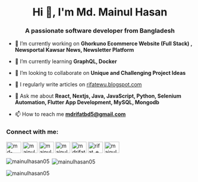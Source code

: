<h1 align="center">Hi 👋, I'm Md. Mainul Hasan</h1>
<h3 align="center">A passionate software developer from Bangladesh</h3>

- 🔭 I’m currently working on **Ghorkuno Ecommerce Website (Full Stack) , Newsportal Kawsar News, Newsletter Platform**

- 🌱 I’m currently learning **GraphQL, Docker**

- 👯 I’m looking to collaborate on **Unique and Challenging Project Ideas**

- 📝 I regularly write articles on [rifatewu.blogspot.com](rifatewu.blogspot.com)

- 💬 Ask me about **React, Nextjs, Java, JavaScript, Python, Selenium Automation, Flutter App Development, MySQL, Mongodb**

- 📫 How to reach me **mdrifatbd5@gmail.com**

<h3 align="left">Connect with me:</h3>
<p align="left">
<a href="https://linkedin.com/in/md-mainul-hasan-bb0833225" target="blank"><img align="center" src="https://raw.githubusercontent.com/rahuldkjain/github-profile-readme-generator/master/src/images/icons/Social/linked-in-alt.svg" alt="md-mainul-hasan-bb0833225" height="30" width="40" /></a>
<a href="https://fb.com/mainul.hasanrifat.790" target="blank"><img align="center" src="https://raw.githubusercontent.com/rahuldkjain/github-profile-readme-generator/master/src/images/icons/Social/facebook.svg" alt="mainul.hasanrifat.790" height="30" width="40" /></a>
<a href="https://www.youtube.com/channel/UCVc1cvB4ziX-3ZxAVuQPXGg" target="blank"><img align="center" src="https://raw.githubusercontent.com/rahuldkjain/github-profile-readme-generator/master/src/images/icons/Social/youtube.svg" alt="mainul hasan rifat" height="30" width="40" /></a>
<a href="https://www.codechef.com/users/mainul_hasan05" target="blank"><img align="center" src="https://cdn.jsdelivr.net/npm/simple-icons@3.1.0/icons/codechef.svg" alt="mainul_hasan05" height="30" width="40" /></a>
<a href="https://www.hackerrank.com/mdrifatbd5" target="blank"><img align="center" src="https://raw.githubusercontent.com/rahuldkjain/github-profile-readme-generator/master/src/images/icons/Social/hackerrank.svg" alt="mdrifatbd5" height="30" width="40" /></a>
<a href="https://codeforces.com/profile/rifat_ewu" target="blank"><img align="center" src="https://raw.githubusercontent.com/rahuldkjain/github-profile-readme-generator/master/src/images/icons/Social/codeforces.svg" alt="rifat_ewu" height="30" width="40" /></a>
<a href="https://www.hackerearth.com/mainul4" target="blank"><img align="center" src="https://raw.githubusercontent.com/rahuldkjain/github-profile-readme-generator/master/src/images/icons/Social/hackerearth.svg" alt="mainul4" height="30" width="40" /></a>
</p>

<p><img align="left" src="https://github-readme-stats.vercel.app/api/top-langs?username=mainulhasan05&show_icons=true&locale=en&layout=compact" alt="mainulhasan05" /></p>
<span></span>
<p>&nbsp;<img align="center" src="https://github-readme-stats.vercel.app/api?username=mainulhasan05&show_icons=true&locale=en" alt="mainulhasan05" /></p>

<p><img align="center" src="https://github-readme-streak-stats.herokuapp.com/?user=mainulhasan05&" alt="mainulhasan05" /></p>
